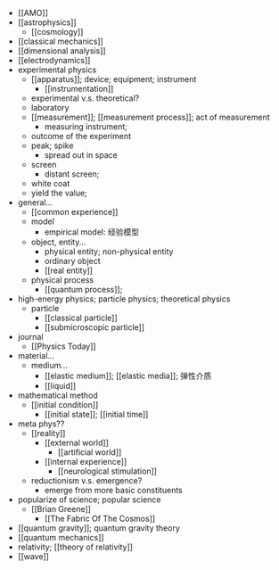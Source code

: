 - [[AMO]]
- [[astrophysics]]
    - [[cosmology]]
- [[classical mechanics]]
- [[dimensional analysis]]
- [[electrodynamics]]
- experimental physics
    - [[apparatus]]; device; equipment; instrument
        - [[instrumentation]]
    - experimental v.s. theoretical?
    - laboratory
    - [[measurement]]; [[measurement process]]; act of measurement
        - measuring instrument;
    - outcome of the experiment
    - peak; spike
        - spread out in space
    - screen
        - distant screen;
    - white coat
    - yield the value;
- general...
    - [[common experience]]
    - model
        - empirical model: 经验模型
    - object, entity...
        - physical entity; non-physical entity
        - ordinary object
        - [[real entity]]
    - physical process
        - [[quantum process]];
- high-energy physics; particle physics; theoretical physics
    - particle
        - [[classical particle]]
        - [[submicroscopic particle]]
- journal
    - [[Physics Today]]
- material...
    - medium...
        - [[elastic medium]]; [[elastic media]]; 弹性介质
        - [[liquid]]
- mathematical method
    - [[initial condition]]
        - [[initial state]]; [[initial time]]
- meta phys??
    - [[reality]]
        - [[external world]]
            - [[artificial world]]
        - [[internal experience]]
            - [[neurological stimulation]]
    - reductionism v.s. emergence?
        - emerge from more basic constituents
- popularize of science; popular science
    - [[Brian Greene]]
        - [[The Fabric Of The Cosmos]]
- [[quantum gravity]]; quantum gravity theory
- [[quantum mechanics]]
- relativity; [[theory of relativity]]
- [[wave]]
